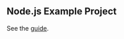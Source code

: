 ## Node.js Example Project

See the [guide](https://app-config.netlify.app/guide/node/example.html).
